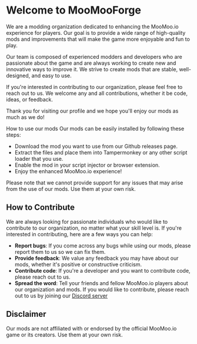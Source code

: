 # Welcome to MooMooForge
We are a modding organization dedicated to enhancing the MooMoo.io experience for players. Our goal is to provide a wide range of high-quality mods and improvements that will make the game more enjoyable and fun to play.

Our team is composed of experienced modders and developers who are passionate about the game and are always working to create new and innovative ways to improve it. We strive to create mods that are stable, well-designed, and easy to use.

If you're interested in contributing to our organization, please feel free to reach out to us. We welcome any and all contributions, whether it be code, ideas, or feedback.

Thank you for visiting our profile and we hope you'll enjoy our mods as much as we do!

How to use our mods
Our mods can be easily installed by following these steps:

- Download the mod you want to use from our Github releases page.
- Extract the files and place them into Tampermonkey or any other script loader that you use.
- Enable the mod in your script injector or browser extension.
- Enjoy the enhanced MooMoo.io experience!

Please note that we cannot provide support for any issues that may arise from the use of our mods. Use them at your own risk.

## How to Contribute
We are always looking for passionate individuals who would like to contribute to our organization, no matter what your skill level is. If you're interested in contributing, here are a few ways you can help:

- **Report bugs**: If you come across any bugs while using our mods, please report them to us so we can fix them.
- **Provide feedback**: We value any feedback you may have about our mods, whether it's positive or constructive criticism.
- **Contribute code**: If you're a developer and you want to contribute code, please reach out to us.
- **Spread the word**: Tell your friends and fellow MooMoo.io players about our organization and mods.
If you would like to contribute, please reach out to us by joining our [Discord server](https://discord.gg/NMS3YR9Q5R)

## Disclaimer
Our mods are not affiliated with or endorsed by the official MooMoo.io game or its creators. Use them at your own risk.
